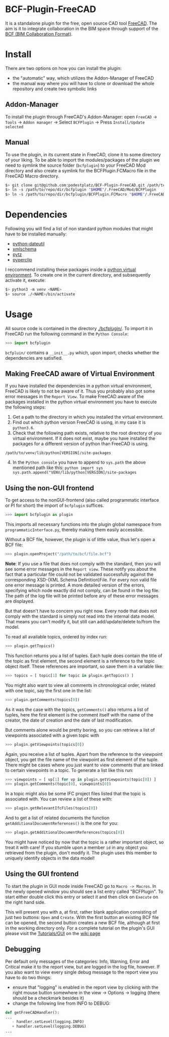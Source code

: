 # BCF-Plugin-FreeCAD
It is a standalone plugin for the free, open source CAD tool
[FreeCAD](https://github.com/FreeCAD). The aim is it to integrate
collaboration in the BIM space through support of the [BCF (BIM Collaboration Format)](https://en.wikipedia.org/wiki/BIM_Collaboration_Format). 

# Install

There are two options on how you can install the plugin: 

  - the "automatic" way, which utilizes the Addon-Manager of FreeCAD
  - the manual way where you will have to clone or download the whole repository
    and create two symbolic links

## Addon-Manager

To install the plugin through FreeCAD's Addon-Manager: open `FreeCAD` -> `Tools` -> `Addon manager` -> Select `BCFPlugin` -> Press
`Install/Update selected`

## Manual

To use the plugin, in its current state in FreeCAD, clone it to some directory of your liking. To be able to import the modules/packages of the plugin we need to symlink the source folder (`bcfplugin`) to your FreeCAD Mod directory and also create a symlink for the BCFPlugin.FCMacro file in the FreeCAD Macro directory.
```bash
$> git clone git@github.com:podestplatz/BCF-Plugin-FreeCAD.git /path/to/repo/dir
$> ln -s /path/to/repo/dir/bcfplugin "$HOME"/.FreeCAD/Mod/BCFPlugin
$> ln -s /path/to/repo/dir/bcfplugin/BCFPlugin.FCMacro "$HOME"/.FreeCAD/Macro/
```

# Dependencies
Following you will find a list of non standard python modules that might have to be installed 
manually:

- [python-dateutil](https://pypi.org/project/python-dateutil/)
- [xmlschema](https://pypi.org/project/xmlschema/)
- [pytz](https://pypi.org/project/pytz/)
- [pyperclip](https://pypi.org/project/pyperclip)

I reccommend installing these packages inside a [python virtual environment](https://packaging.python.org/guides/installing-using-pip-and-virtual-environments/). To 
create one in the current directory, and subsequently activate it, execute:

```bash
$> python3 -m venv <NAME>
$> source ./<NAME>/bin/activate
```


# Usage
All source code is contained in the directory [./bcfplugin/](https://github.com/podestplatz/BCF-Plugin-FreeCAD/tree/feature/PI_retrieval/bcfplugin). 
To import it in FreeCAD run the following command in the `Python Console`:

```python
>>> import bcfplugin
```

`bcfpluin/` contains a `__init__.py` which, upon import, checks whether the dependencies are satisfied. 

## Making FreeCAD aware of Virtual Environment

If you have installed the dependencies in a python virtual environment, FreeCAD is likely to not be aware of it. Thus you probably also got some error messages in the `Report View`. To make FreeCAD aware of the packages installed in the python virtual environment you have to execute the following steps: 

  1. Get a path to the directory in which you installed the virtual environment.
  2. Find out which python version FreeCAD is using, in my case it is `python3.6`.
  3. Check that the following path exists, relative to the root directory of you virtual environment. If it does not exist, maybe you have installed the packages for a different version of python than FreeCAD is using.
    
```
/path/to/venv/lib/python[VERSION]/site-packages
```  
  4. In the `Python console` you have to append to `sys.path` the above mentioned path like this:
    ```python
    import sys
    sys.path.append("VENV/lib/python[VERSION]/site-packages
    ```
    
## Using the non-GUI frontend
To get access to the nonGUI-frontend (also called programmatic interface or PI for short) the import of `bcfplugin` suffices. 
```python
>>> import bcfplugin as plugin
```
This imports all necessary functions into the plugin global namespace from `programmaticInterface.py`, thereby making them easily accessible.

Without a BCF file, however, the plugin is of little value, thus let's open a BCF file: 
```python
>>> plugin.openProject("/path/to/bcf/file.bcf")
```
**Note**: If you use a file that does not comply with the standard, then you will see some error messages in the `Report view`. These notify you about the fact that a particular file could not be validated successfully against the corresponding XSD-(XML Schema Definition)File. For every non valid file one error message is printed. A more detailed version of the errors, specifying which node exactly did not comply, can be found in the log file. The path of the log file will be printed before any of these error messages are displayed. 

But that doesn't have to concern you right now. Every node that does not comply with the standard is simply not read into the internal data model. That means you can't modify it, but still can add/update/delete to/from the model. 

To read all available topics, ordered by index run:

```python
>>> plugin.getTopics()
```

This function returns you a list of tuples. Each tuple does contain the title of the topic as first element, the second element is a reference to the topic object itself. These references are important, so save them in a variable like: 

```python 
>>> topics = [ topic[1] for topic in plugin.getTopics() ]
```

You might also want to view all comments in chronological order, related with one topic, say the first one in the list: 

```python
>>> plugin.getComments(topics[0])
```

As it was the case with the topics, `getComments()` also returns a list of tuples, here the first element is the comment itself with the name of the creator, the date of creation and the date of last modification.

But comments alone would be pretty boring, so you can retrieve a list of viewpoints associated with a given topic with

```python
>>> plugin.getViewpoints(topics[0])
```

Again, you receive a list of tuples. Apart from the reference to the viewpoint object, you get the file name of the viewpoint as first element of the tuple. 
There might be cases where you just want to view comments that are linked to certain viewpoints in a topic. To generate a list like this run:

```python
>>> viewpoints = [ vp[1] for vp in plugin.getViewpoints(topic[0]) ]
>>> plugin.getComments(topic[0], viewpoints[0])
```

In a topic might also be some IFC project files listed that the topic is associated with. You can review a list of these with: 
```python
>>> plugin.getRelevantIfcFiles(topics[0])
```

And to get a list of related documents the function `getAdditionalDocumentReferences()` is the one for you: 

```python
>>> plugin.getAdditionalDocumentReferences(topics[0])
```

You might have noticed by now that the topic is a rather important object, so treat it with care!
If you stumble upon a member `id` in any object you retrieved from the plugin, don't modify it. The plugin uses this member to uniquely identify objects in the data model!

## Using the GUI frontend

To start the plugin in GUI mode inside FreeCAD go to `Macro -> Macros`. In the newly opened window you should see a list entry called "BCFPlugin". To start either double click this entry or select it and then click on `Execute` on the right hand side. 

This will present you with a, at first, rather blank application consisting of just two buttons: `Open` and `Create`. With the first button an existing BCF file can be opened, the second button creates a new BCF file, although at first in the working directory only. For a complete tutorial on the plugin's GUI please visit the [Tutorials/GUI](https://github.com/podestplatz/BCF-Plugin-FreeCAD/wiki/GUI-Tutorial) on the [wiki page](https://github.com/podestplatz/BCF-Plugin-FreeCAD/wiki/)


## Debugging

Per default only messages of the categories: Info, Warning, Error and Critical make it to the report view, but are logged in the log file, however. If you also want to view every single debug message to the report view you have to do two things: 
 - ensure that "logging" is enabled in the report view by clicking with the right mouse button somewhere in the view -> Options -> logging (there should be a checkmark besides it)
 - change the following line from INFO to DEBUG:
 ```python
 def getFreeCADHandler():
 ...
    - handler.setLevel(logging.INFO)
    + handler.setLevel(logging.DEBUG)
 ...
 ```
